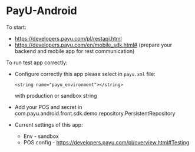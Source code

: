 # PayU-Android

To start:
* https://developers.payu.com/pl/restapi.html
* https://developers.payu.com/en/mobile_sdk.html# (prepare your backend and mobile app for rest communication)

To run test app correctly:
* Configure correctly this app please select in `payu.xml` file:
  ```
  <string name="payu_environment"></string>
  ```
  with production or sandbox string

* Add your POS and secret in com.payu.android.front.sdk.demo.repository.PersistentRepository
* Current settings of this app:
    * Env - sandbox
    * POS config - https://developers.payu.com/pl/overview.html#Testing